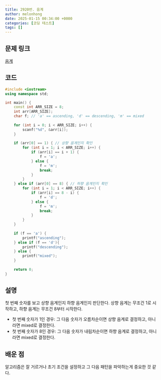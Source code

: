 ```yaml
---
title: 2920번. 음계
author: melonhong
date: 2025-01-15 00:34:00 +0000
categories: [코딩 테스트]
tags: []
---
```


## 문제 링크
[음계](https://www.acmicpc.net/problem/2920)


## 코드

```c++
#include <iostream>
using namespace std;

int main() {
    const int ARR_SIZE = 8;
    int arr[ARR_SIZE];
    char f; // 'a' == ascending, 'd' == descending, 'm' == mixed
    
    for (int i = 0; i < ARR_SIZE; i++) {
        scanf("%d", &arr[i]);
    }
    
    if (arr[0] == 1) { // 상향 음계인지 확인
        for (int i = 1; i < ARR_SIZE; i++) {
            if (arr[i] == i + 1) {
                f = 'a';
            } else {
                f = 'm';
                break;
            }
        }
    } else if (arr[0] == 8) { // 하향 음계인지 확인
        for (int i = 1; i < ARR_SIZE; i++) {
            if (arr[i] == 8 - i) {
                f = 'd';
            } else {
                f = 'm';
                break;
            }
        }
    }
    
    if (f == 'a') {
        printf("ascending");
    } else if (f == 'd'){
        printf("descending");
    } else {
        printf("mixed");
    }
    
    return 0;
}
```


## 설명
첫 번째 숫자를 보고 상향 음계인지 하향 음계인지 판단한다. 상향 음계는 무조건 1로 시작하고, 하향 음계는 무조건 8부터 시작한다.
- 첫 번째 숫자가 1인 경우: 그 다음 숫자가 오름차순이면 상향 음계로 결정하고, 아니라면 mixed로 결정한다.
- 첫 번째 숫자가 8인 경우: 그 다음 숫자가 내림차순이면 하향 음계로 결정하고, 아니라면 mixed로 결정한다.


## 배운 점
알고리즘은 잘 거르거나 초기 조건을 설정하고 그 다음 패턴을 파악하는게 중요한 것 같다.